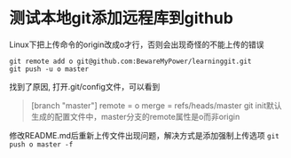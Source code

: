 # 测试本地git添加远程库到github
Linux下把上传命令的origin改成o才行，否则会出现奇怪的不能上传的错误
```
git remote add o git@github.com:BewareMyPower/learninggit.git
git push -u o master
```
找到了原因, 打开.git/config文件，可以看到
>[branch "master"] 
>	remote = o 
>	merge = refs/heads/master
git init默认生成的配置文件中，master分支的remote属性是o而非origin

修改README.md后重新上传文件出现问题，解决方式是添加强制上传选项
`git push o master -f`
